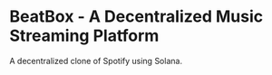 # BeatBox - A Decentralized Music Streaming Platform

A decentralized clone of Spotify using Solana.
